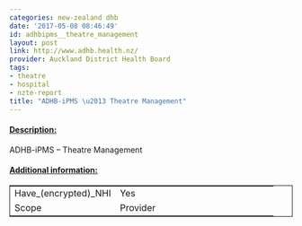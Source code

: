 ```yaml
---
categories: new-zealand dhb
date: '2017-05-08 08:46:49'
id: adhbipms__theatre_management
layout: post
link: http://www.adhb.health.nz/
provider: Auckland District Health Board
tags:
- theatre
- hospital
- nzte-report
title: "ADHB-iPMS \u2013 Theatre Management"
---
```



 <h4> <u>Description:</u> </h4>
ADHB-iPMS – Theatre Management
 <h4> <u>Additional information:</u> </h4>
 <table style="border: 1px solid">
 <tr> <td width="40%">Have_(encrypted)_NHI</td> <td>Yes</td> </tr>
 <tr> <td width="40%">Scope</td> <td>Provider</td> </tr>
 </table>